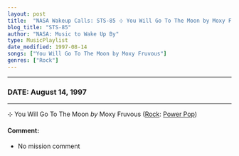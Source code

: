 ```yaml
---
layout: post
title:  "NASA Wakeup Calls: STS-85 ⊹ You Will Go To The Moon by Moxy Fruvous ✦ August 14, 1997"
blog_title: "STS-85"
author: "NASA: Music to Wake Up By"
type: MusicPlaylist
date_modified: 1997-08-14
songs: ["You Will Go To The Moon by Moxy Fruvous"]
genres: ["Rock"]
---
```


----
### DATE: August 14, 1997
----
⊹ You Will Go To The Moon *by* Moxy Fruvous ([Rock](https://www.discogs.com/genre/Rock): [Power Pop](https://www.discogs.com/style/Power%20Pop)) <a target="blank_" href="https://www.discogs.com/Moxy-Fr%C3%BCvous-You-Will-Go-To-The-Moon-/release/9837631">
    <i class="fas fa-compact-disc"
       title="Discogs entry for this song"
       alt="Discogs entry for this song"
       style="font-size: 1.1em;"></i></a>
    

#### Comment:
* No mission comment



<br/>
<center>
	<a target="_blank"
	   href="https://twitter.com/intent/tweet?hashtags=Space,NASA,Playlist,NASAWakeupCalls,SpaceProgram&text=🚀 {{ page.author}}, '{{ page.songs.first }}' {{ page.title }}, {{ page.date | date: '%B %d, %Y' }}, {{ site.url }}{{ page.url }}&via=nasawakeupcalls"><i class="fab fa-twitter" title="Tweet this page" alt="Tweet this page" style="font-size: 1.3em;"></i></a>
	&nbsp; 	<i class="fas fa-user-astronaut" style="font-size: 1.5em;"></i> &nbsp;
    <a id="custom_amazon_link"
       type="amzn" search="#"
       category="popular music">
    <i class="fab fa-amazon" style="font-size: 1.3em;"></i></a>
</center>

<!-- Randomly resolve an individual entry from a song array -->
<script src="/assets/javascript/seedrandom.min.js"></script>
<script>
  var wake_me_up = ["You Will Go To The Moon by Moxy Fruvous"];
  var prng = new Math.seedrandom();
  function randomSong() {
    song = wake_me_up[Math.floor(Math.random() * wake_me_up.length)];
    var amazon_link = document.getElementById("custom_amazon_link");
    amazon_link.setAttribute("search", song);
  }
  window.onload = randomSong();
</script>
